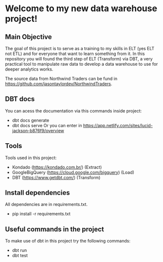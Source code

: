 # Welcome to my new data warehouse project!

## Main Objective

The goal of this project is to serve as a training to my skills in ELT (yes ELT not ETL) and for everyone that want to learn something from it.
In this repository you will found the third step of ELT (Transform) via DBT, a very practical tool to manipulate raw data to develop a data warehouse to use for deeper analytics works.  

The source data from Northwind Traders can be fund in https://github.com/jasontaylordev/NorthwindTraders.

## DBT docs

You can acess the documentation via this commands inside project:
- dbt docs generate
- dbt docs serve
Or you can enter in https://app.netlify.com/sites/lucid-jackson-b876f9/overview

## Tools

Tools used in this project:
- Kondado (https://kondado.com.br/) (Extract)
- GoogleBigQuery (https://cloud.google.com/bigquery) (Load)
- DBT (https://www.getdbt.com/) (Transform)

## Install dependencies

All dependencies are in requirements.txt.
- pip install -r requirements.txt

## Useful commands in the project

To make use of dbt in this project try the following commands:
- dbt run
- dbt test